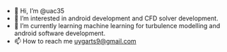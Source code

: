- 👋 Hi, I’m @uac35
- 👀 I’m interested in android development and CFD solver development.
- 🌱 I’m currently learning machine learning for turbulence modelling and android software development.
- 📫 How to reach me uygarts9@gmail.com

<!---
uac35/uac35 is a ✨ special ✨ repository because its `README.md` (this file) appears on your GitHub profile.
You can click the Preview link to take a look at your changes.
--->
